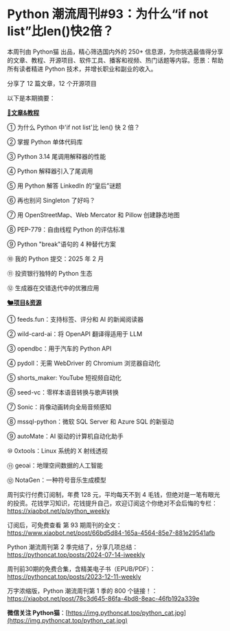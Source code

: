 # Python 潮流周刊#93：为什么“if not list”比len()快2倍？

本周刊由 Python猫 出品，精心筛选国内外的 250+ 信息源，为你挑选最值得分享的文章、教程、开源项目、软件工具、播客和视频、热门话题等内容。愿景：帮助所有读者精进 Python 技术，并增长职业和副业的收入。

分享了 12 篇文章，12 个开源项目

以下是本期摘要： 

**[🦄文章&教程](https://xiaobot.net/p/python_weekly)**


① 为什么 Python 中'if not list'比 len() 快 2 倍？

② 掌握 Python 单体代码库

③ Python 3.14 尾调用解释器的性能

④ Python 解释器引入了尾调用

⑤ 用 Python 解答 LinkedIn 的“皇后”谜题

⑥ 再也别问 Singleton 了好吗？

⑦ 用 OpenStreetMap、Web Mercator 和 Pillow 创建静态地图

⑧ PEP-779：自由线程 Python 的评估标准

⑨ Python "break"语句的 4 种替代方案

⑩ 我的 Python 提交：2025 年 2 月

⑪ 投资银行独特的 Python 生态

⑫ 生成器在交错迭代中的优雅应用

**[🐿️项目&资源](https://xiaobot.net/p/python_weekly)**


① feeds\.fun：支持标签、评分和 AI 的新闻阅读器

② wild-card-ai：将 OpenAPI 翻译得适用于 LLM

③ opendbc：用于汽车的 Python API

④ pydoll：无需 WebDriver 的 Chromium 浏览器自动化

⑤ shorts\_maker: YouTube 短视频自动化

⑥ seed-vc：零样本语音转换与歌声转换

⑦ Sonic：肖像动画转向全局音频感知

⑧ mssql-python：微软 SQL Server 和 Azure SQL 的新驱动

⑨ autoMate：AI 驱动的计算机自动化助手

⑩ 0xtools：Linux 系统的 X 射线透视

⑪ geoai：地理空间数据的人工智能

⑫ NotaGen：一种符号音乐生成模型



周刊实行付费订阅制，年费 128 元，平均每天不到 4 毛钱，但绝对是一笔有眼光的投资。花钱学习知识，花钱提升自己，欢迎订阅这个你绝对不会后悔的专栏：https://xiaobot.net/p/python_weekly

订阅后，可免费查看 第 93 期周刊的全文：https://www.xiaobot.net/post/66bd5d84-165a-4564-85e7-881e29541afb

Python 潮流周刊第 2 季完结了，分享几项总结：https://pythoncat.top/posts/2024-07-14-iweekly

周刊前30期的免费合集，含精美电子书（EPUB/PDF）：https://pythoncat.top/posts/2023-12-11-weekly

万字浓缩版，Python 潮流周刊第 1 季的 800 个链接！：https://xiaobot.net/post/78c3d645-86fa-4bd8-8eac-46fb192a339e

**微信关注 Python猫**：[https://img.pythoncat.top/python_cat.jpg](https://img.pythoncat.top/python_cat.jpg)

